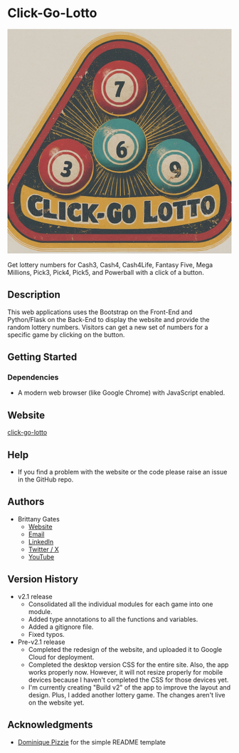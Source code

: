 # Click-Go-Lotto

![A rounded triangle containing four lottery balls with numbers on each. At the bottom of the triangle is the phrase "Click-Go-Lotto."](static/img/logo.jpeg)

Get lottery numbers for Cash3, Cash4, Cash4Life, Fantasy Five, Mega Millions, Pick3, Pick4, Pick5, and Powerball with a
click of a button.

## Description

This web applications uses the Bootstrap on the Front-End and Python/Flask on the Back-End to display the website and
provide the random lottery numbers. Visitors can get a new set of numbers for a specific game by clicking on the button.

## Getting Started

### Dependencies

* A modern web browser (like Google Chrome) with JavaScript enabled.

## Website

[click-go-lotto](https://clickgolotto.com/)

## Help

* If you find a problem with the website or the code please raise an issue in the GitHub repo.

## Authors

* Brittany Gates
    * [Website](https://brittbot.com)
    * [Email](mailto:support@brittbot.com)
    * [LinkedIn](https://www.linkedin.com/in/brittanycgates/)
    * [Twitter / X](https://x.com/brittany__gates)
    * [YouTube](https://www.youtube.com/c/BrittanyGates)

## Version History

* v2.1 release
    * Consolidated all the individual modules for each game into one module.
    * Added type annotations to all the functions and variables.
    * Added a gitignore file.
    * Fixed typos.
* Pre-v2.1 release
    * Completed the redesign of the website, and uploaded it to Google Cloud for deployment.
    * Completed the desktop version CSS for the entire site. Also, the app works properly now. However, it will not
      resize properly for mobile devices because I haven't completed the CSS for those devices yet.
    * I'm currently creating "Build v2" of the app to improve the layout and design. Plus, I added another lottery game.
      The changes aren't live on the website yet.

## Acknowledgments

* [Dominique Pizzie](https://gist.github.com/DomPizzie) for the simple README template

